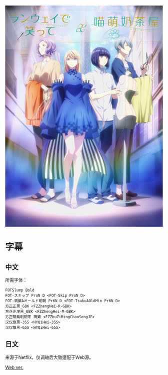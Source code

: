 ![](poster.png)

# 字幕

## 中文

所需字体：
```
FOTSlump Bold
FOT-スキップ ProN D <FOT-Skip ProN D>
FOT-筑紫Aオールド明朝 Pr6N D <FOT-TsukuAOldMin Pr6N D>
方正正黑_GBK <FZZhengHei-R-GBK>
方正正准黑_GBK <FZZhengHei-M-GBK>
方正筑紫明朝宋 简繁 <FZZhuZiMingChaoSongJF>
汉仪旗黑-35S <HYQiHei-35S>
汉仪旗黑-65S <HYQiHei-65S>
```

## 日文

来源于Netflix，仅调轴后大致适配于Web源。

[Web ver.](https://github.com/Nekomoekissaten-SUB/Nekomoekissaten-MIR-Subs/raw/master/Runway_de_Waratte/Runway_de_Waratte_Web_JPN.7z)